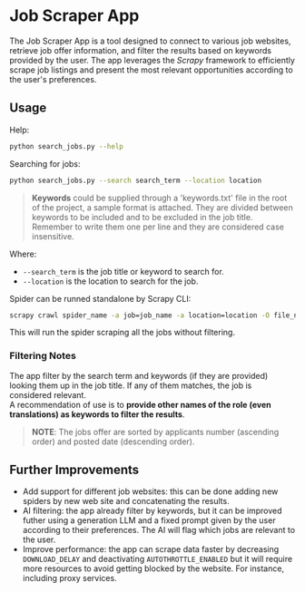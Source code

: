# Job Scraper App
The Job Scraper App is a tool designed to connect to various job websites, retrieve job offer information, and filter the results based on keywords provided by the user. The app leverages the *Scrapy* framework to efficiently scrape job listings and present the most relevant opportunities according to the user's preferences.

## Usage
Help:
```bash
python search_jobs.py --help
```

Searching for jobs:
```bash
python search_jobs.py --search search_term --location location
```
> **Keywords** could be supplied through a 'keywords.txt' file in the root of the project, a sample format is attached. They are divided between keywords to be included and to be excluded in the job title.  
Remember to write them one per line and they are considered case insensitive.  

Where:
- `--search_term` is the job title or keyword to search for.
- `--location` is the location to search for the job.

Spider can be runned standalone by Scrapy CLI:
```bash
scrapy crawl spider_name -a job=job_name -a location=location -O file_name.format
```
This will run the spider scraping all the jobs without filtering.

### Filtering Notes
The app filter by the search term and keywords (if they are provided) looking them up in the job title. If any of them matches, the job is considered relevant.  
A recommendation of use is to **provide other names of the role (even translations) as keywords to filter the results**.

>**NOTE**: The jobs offer are sorted by applicants number (ascending order) and posted date (descending order).

## Further Improvements
- Add support for different job websites: this can be done adding new spiders by new web site and concatenating the results.
- AI filtering: the app already filter by keywords, but it can be improved futher using a generation LLM and a fixed prompt given by the user according to their preferences. The AI will flag which jobs are relevant to the user.
- Improve performance: the app can scrape data faster by decreasing `DOWNLOAD_DELAY` and deactivating `AUTOTHROTTLE_ENABLED` but it will require more resources to avoid getting blocked by the website. For instance, including proxy services. 
